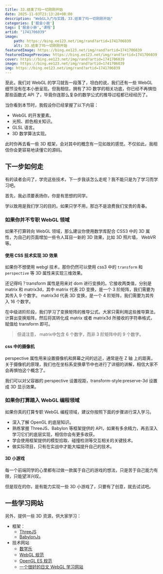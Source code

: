 ```yaml
---
title: 33.结束了吗一切刚刚开始
date: 2025-11-03T23:13:28+08:00
description: "WebGL入门与实践，33.结束了吗一切刚刚开始"
categories: ['掘金小册']
tags: ['掘金小册','课程']
artid: "1741706039"
image:
    path: https://bing.ee123.net/img/rand?artid=1741706039
    alt: 33.结束了吗一切刚刚开始
featuredImage: https://bing.ee123.net/img/rand?artid=1741706039
featuredImagePreview: https://bing.ee123.net/img/rand?artid=1741706039
cover: https://bing.ee123.net/img/rand?artid=1741706039
image: https://bing.ee123.net/img/rand?artid=1741706039
img: https://bing.ee123.net/img/rand?artid=1741706039
---
```




至此，我们对 WebGL 的学习就告一段落了，坦白的说，我们还有一些 WebGL 细节没有在本小册呈现。但我相信，拥有了3D 数学的相关功底，你已经不再惧怕那些函数式 API 了，毕竟你连那么复杂的数学公式的推导过程都已经经历了。

当你看到本节时，我假设你已经掌握了以下内容：

* WebGL 的开发要素。
* 光照、颜色相关知识。
* GLSL 语言。
* 3D 数学算法实现。


此时你再去看一些 3D 框架，会对其中的概念有一见如故的感觉。不仅如此，我相信你会更容易地读懂它的源码。



## 下一步如何走

有的读者会问了，学完这些技术，下一步我该怎么走呢？我不能只是为了学习而学习吧。

首先，我必须要表扬你，你是有思想的同学。

学以致用是我们学习的目的。如果只学不用，那岂不是浪费我们宝贵的青春。

### 如果你并不专职 WebGL 领域
如果不打算转向 WebGL 领域，那么建议你使用数学库配合 CSS3 中的 3D 属性，为自己的页面增加一些令人耳目一新的 3D 效果，比如 3D 照片墙， WebVR 等。

#### 使用 CSS 技术实现 3D 效果
如果你不想使用 webgl 技术，那你仍然可以使用 css3 中的 `transform` 和 `perspective` 等 3D 属性来实现三维效果。

还记得吗？transform 属性是用来对 dom 进行变换的。它接收两类值，分别是 matrix 和 matrix3d，其中 matrix 代表 2D 变换，是一个 3 阶矩阵，我们需要为其传入 9 个数字。
matrix3d 代表 3D 变换，是一个 4 阶矩阵，我们需要为其传入 16 个数字。


在中级进阶阶段，我们学习了变换矩阵的推导公式。大家只需利用这些推导算法，计算出变换矩阵，然后将其转化成 matrix 或者 matrix3d 所接收的字符串格式，赋值给 transform 即可。

> 但请注意， matrix中包含 6 个数字，而非 3 阶矩阵中的 9 个数字。

####  css 中的摄像机
perspective 属性用来设置摄像机和屏幕之间的远近，通常是在 Z 轴
上的距离，关于摄像机的原理，我们也在坐标系变换章节中也进行了详细的讲解，相信大家不会再惧怕这个概念了。

我们可以对父容器的 perspective 设置视距，transform-style:preserve-3d 设置成 3D 显示效果。



###  如果你打算踏入 WebGL 编程领域
如果你真的打算专职 WebGL 编程领域，建议你按照下面的步骤进行深入学习。

* 深入了解 OpenGL 的底层知识。
* 熟练掌握 ThreeJS、Babylon 等框架提供的 API，如果有多余精力，再去深入学习它们的底层实现，相信你会有更多收获。
* 学会使用框架提供的模型拾取、碰撞检测等交互相关的关键技术。
* 做实际项目，只有在实战中才能大幅提升自己的技术。

#### 3D 小游戏

每一个前端同学的心里都有过做一款属于自己的游戏的想法，只是苦于自己能力有限，只能望洋兴叹。

但是现在的你，是有能力实现一些 3D 小游戏了，只要有了创意，就去试试吧。

## 一些学习网站
另外，提供一些 3D 资源，供大家学习：

* 框架：
	* [ThreeJS](https://github.com/mrdoob/three.js)
	* [BabylonJs](https://www.babylonjs.com/)
* 技术网站
	* [数学乐](https://www.shuxuele.com/algebra/matrix-inverse-minors-cofactors-adjugate.html) 
	* [WebGL 规范](https://www.khronos.org/registry/webgl/specs/latest/2.0/)
    * [OpenGL ES 规范](https://www.khronos.org/files/opengles_shading_language.pdf)
	* [一个很好的日文 WebGL 学习网站](https://wgld.org/d/webgl/)



